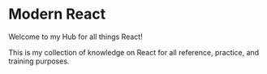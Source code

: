 # Modern React

Welcome to my Hub for all things React!

This is my collection of knowledge on React for all reference, practice, and training purposes.